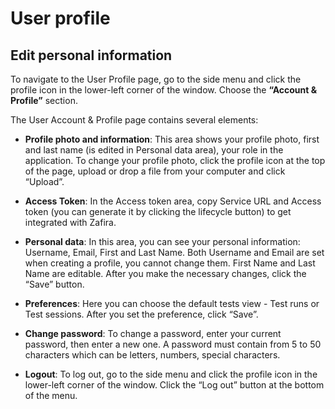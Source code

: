 # User profile

## Edit personal information

To navigate to the User Profile page, go to the side menu and click the profile icon in the lower-left corner of the window. Choose the **“Account & Profile”** section.

The User Account & Profile page contains several elements:

* **Profile photo and information**:
This area shows your profile photo, first and last name (is edited in Personal data area), your role in the application. To change your profile photo, click the profile icon at the top of the page, upload or drop a file from your computer and click “Upload”.

* **Access Token**:
In the Access token area, copy Service URL and Access token (you can generate it by clicking the lifecycle button) to get integrated with Zafira.

* **Personal data**:
In this area, you can see your personal information: Username, Email, First and Last Name. Both Username and Email are set when creating a profile, you cannot change them. First Name and Last Name are editable. After you make the necessary changes, click the “Save” button.

* **Preferences**:
Here you can choose the default tests view - Test runs or Test sessions. After you set the preference, click “Save”.

* **Change password**:
To change a password, enter your current password, then enter a new one. A password must contain from 5 to 50 characters which can be letters, numbers, special characters.

* **Logout**:
To log out, go to the side menu and click the profile icon in the lower-left corner of the window.
Click the “Log out” button at the bottom of the menu.
